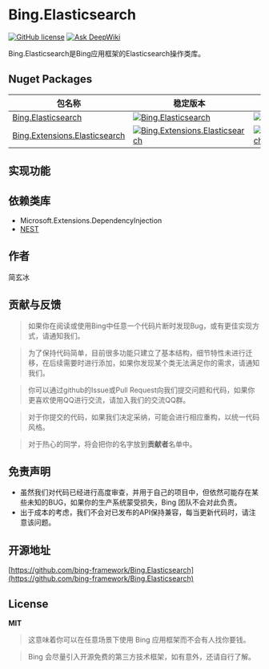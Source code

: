 # Bing.Elasticsearch
[![GitHub license](https://img.shields.io/badge/license-MIT-blue.svg)](https://mit-license.org/)
[![Ask DeepWiki](https://deepwiki.com/badge.svg)](https://deepwiki.com/bing-framework/Bing.Elasticsearch)

Bing.Elasticsearch是Bing应用框架的Elasticsearch操作类库。

## Nuget Packages
|包名称|稳定版本|预览版本|下载数|
|----|----|----|----|
|[Bing.Elasticsearch](https://www.nuget.org/packages/Bing.Elasticsearch/)|[![Bing.Elasticsearch](https://img.shields.io/nuget/v/Bing.Elasticsearch.svg)](https://www.nuget.org/packages/Bing.Elasticsearch/)|[![Bing.Elasticsearch](https://img.shields.io/nuget/vpre/Bing.Elasticsearch.svg)](https://www.nuget.org/packages/Bing.Elasticsearch/)|[![Bing.Elasticsearch](https://img.shields.io/nuget/dt/Bing.Elasticsearch.svg)](https://www.nuget.org/packages/Bing.Elasticsearch/)|
|[Bing.Extensions.Elasticsearch](https://www.nuget.org/packages/Bing.Extensions.Elasticsearch/)|[![Bing.Extensions.Elasticsearch](https://img.shields.io/nuget/v/Bing.Extensions.Elasticsearch.svg)](https://www.nuget.org/packages/Bing.Extensions.Elasticsearch/)|[![Bing.Extensions.Elasticsearch](https://img.shields.io/nuget/vpre/Bing.Extensions.Elasticsearch.svg)](https://www.nuget.org/packages/Bing.Extensions.Elasticsearch/)|[![Bing.Extensions.Elasticsearch](https://img.shields.io/nuget/dt/Bing.Extensions.Elasticsearch.svg)](https://www.nuget.org/packages/Bing.Extensions.Elasticsearch/)|

## 实现功能

## 依赖类库
- Microsoft.Extensions.DependencyInjection
- [NEST](https://github.com/elastic/elasticsearch-net)

## 作者

简玄冰

## 贡献与反馈

> 如果你在阅读或使用Bing中任意一个代码片断时发现Bug，或有更佳实现方式，请通知我们。

> 为了保持代码简单，目前很多功能只建立了基本结构，细节特性未进行迁移，在后续需要时进行添加，如果你发现某个类无法满足你的需求，请通知我们。

> 你可以通过github的Issue或Pull Request向我们提交问题和代码，如果你更喜欢使用QQ进行交流，请加入我们的交流QQ群。

> 对于你提交的代码，如果我们决定采纳，可能会进行相应重构，以统一代码风格。

> 对于热心的同学，将会把你的名字放到**贡献者**名单中。

## 免责声明
- 虽然我们对代码已经进行高度审查，并用于自己的项目中，但依然可能存在某些未知的BUG，如果你的生产系统蒙受损失，Bing 团队不会对此负责。
- 出于成本的考虑，我们不会对已发布的API保持兼容，每当更新代码时，请注意该问题。

## 开源地址
[https://github.com/bing-framework/Bing.Elasticsearch](https://github.com/bing-framework/Bing.Elasticsearch)

## License

**MIT**

> 这意味着你可以在任意场景下使用 Bing 应用框架而不会有人找你要钱。

> Bing 会尽量引入开源免费的第三方技术框架，如有意外，还请自行了解。
